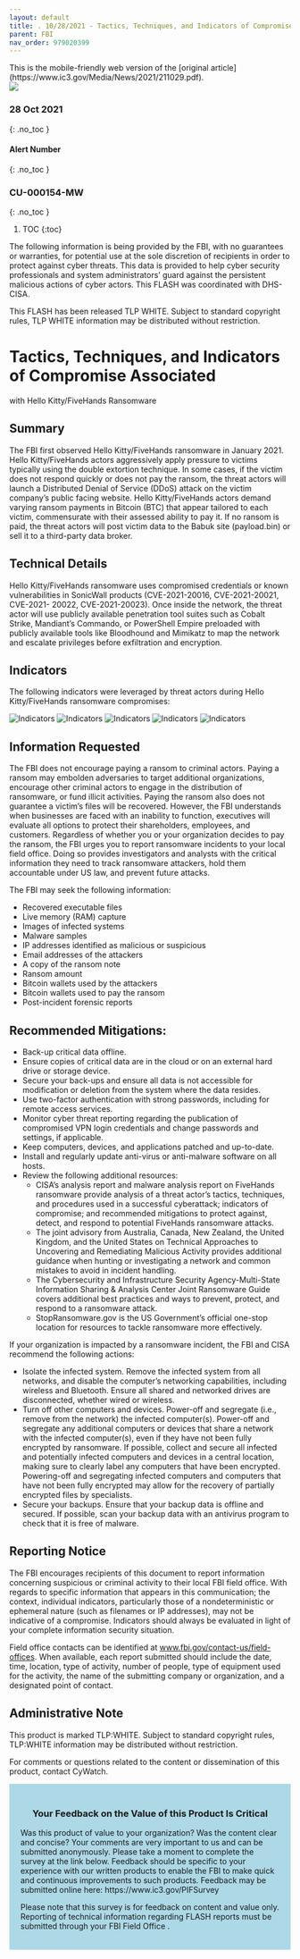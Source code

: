 ```yaml
---
layout: default
title: . 10/28/2021 - Tactics, Techniques, and Indicators of Compromise Associated with Hello Kitty/FiveHands Ransomware   
parent: FBI 
nav_order: 979020399 
---
```

<style>
.dont-break-out {
  /* These are technically the same, but use both */
  overflow-wrap: break-word;
  word-wrap: break-word;

  -ms-word-break: break-all;
  /* This is the dangerous one in WebKit, as it breaks things wherever */
  word-break: break-all;
  /* Instead use this non-standard one: */
  word-break: break-word;
}
</style>

<div class="dont-break-out" markdown="1">
This is the mobile-friendly web version of the [original article](https://www.ic3.gov/Media/News/2021/211029.pdf).

<img src="https://statics.bsafes.com/images/publications/flash-2021-1028-tactics-techniques-and-indicators-of-compromise-associated-with-hello-kitty-fivehands-ransomware.png" style="display:block; margin:0 auto">

### 28 Oct 2021
{: .no_toc }
#### Alert Number
{: .no_toc }
### CU-000154-MW 
{: .no_toc }  

1. TOC
{:toc}

The following information is being provided by the FBI, with no guarantees or warranties, for potential use at the sole discretion of recipients in order to protect against cyber threats. This data is provided to help cyber security professionals and system administrators’ guard against the persistent malicious actions of cyber actors. This FLASH was coordinated with DHS-CISA.

This FLASH has been released TLP WHITE. Subject to standard copyright rules, TLP WHITE information may be distributed without restriction.

# Tactics, Techniques, and Indicators of Compromise Associated
with Hello Kitty/FiveHands Ransomware  

## Summary
The FBI first observed Hello Kitty/FiveHands ransomware in January 2021. Hello Kitty/FiveHands actors aggressively apply pressure to victims typically using the double extortion technique. In some cases, if the victim does not respond quickly or does not pay the ransom, the threat actors will launch a Distributed Denial of Service (DDoS) attack on the victim company’s public facing website. Hello Kitty/FiveHands actors demand varying ransom payments in Bitcoin (BTC) that appear tailored to each victim, commensurate with their assessed ability to pay it. If no ransom is paid, the threat actors will post victim data to the Babuk site (payload.bin) or sell it to a third-party data broker. 

## Technical Details
Hello Kitty/FiveHands ransomware uses compromised credentials or known vulnerabilities in SonicWall products (CVE-2021-20016, CVE-2021-20021, CVE-2021- 20022, CVE-2021-20023). Once inside the network, the threat actor will use publicly available penetration tool suites such as Cobalt Strike, Mandiant’s Commando, or PowerShell Empire preloaded with publicly available tools like Bloodhound and Mimikatz to map the network and escalate privileges before exfiltration and encryption. 

## Indicators
The following indicators were leveraged by threat actors during Hello Kitty/FiveHands
ransomware compromises: 

![Indicators](https://statics.bsafes.com/images/publications/flash-2021-1028-tactics-techniques-and-indicators-of-compromise-associated-with-hello-kitty-fivehands-ransomware-fig-1.png)
![Indicators](https://statics.bsafes.com/images/publications/flash-2021-1028-tactics-techniques-and-indicators-of-compromise-associated-with-hello-kitty-fivehands-ransomware-fig-2.png)
![Indicators](https://statics.bsafes.com/images/publications/flash-2021-1028-tactics-techniques-and-indicators-of-compromise-associated-with-hello-kitty-fivehands-ransomware-fig-3.png)
![Indicators](https://statics.bsafes.com/images/publications/flash-2021-1028-tactics-techniques-and-indicators-of-compromise-associated-with-hello-kitty-fivehands-ransomware-fig-4.png)
![Indicators](https://statics.bsafes.com/images/publications/flash-2021-1028-tactics-techniques-and-indicators-of-compromise-associated-with-hello-kitty-fivehands-ransomware-fig-5.png)

## Information Requested
The FBI does not encourage paying a ransom to criminal actors. Paying a ransom may embolden adversaries to target additional organizations, encourage other criminal actors to engage in the distribution of ransomware, or fund illicit activities. Paying the ransom also does not guarantee a victim’s files will be recovered. However, the FBI understands when businesses are faced with an inability to function, executives will evaluate all options to protect their shareholders, employees, and customers. Regardless of whether you or your organization decides to pay the ransom, the FBI urges you to report ransomware incidents to your local field office. Doing so provides investigators and analysts with the critical information they need to track ransomware attackers, hold them accountable under US law, and prevent future attacks.

The FBI may seek the following information:
- Recovered executable files
- Live memory (RAM) capture
- Images of infected systems
- Malware samples
- IP addresses identified as malicious or suspicious
- Email addresses of the attackers
- A copy of the ransom note
- Ransom amount
- Bitcoin wallets used by the attackers
- Bitcoin wallets used to pay the ransom
- Post-incident forensic reports

## Recommended Mitigations:
- Back-up critical data offline.
- Ensure copies of critical data are in the cloud or on an external hard drive or
storage device.
- Secure your back-ups and ensure all data is not accessible for modification or
deletion from the system where the data resides.
- Use two-factor authentication with strong passwords, including for remote access services.
- Monitor cyber threat reporting regarding the publication of compromised VPN login credentials and change passwords and settings, if applicable.
- Keep computers, devices, and applications patched and up-to-date.
- Install and regularly update anti-virus or anti-malware software on all hosts.
- Review the following additional resources:
    - CISA’s analysis report and malware analysis report on FiveHands ransomware provide analysis of a threat actor’s tactics, techniques, and procedures used in a successful cyberattack; indicators of compromise; and recommended mitigations to protect against, detect, and respond to potential FiveHands ransomware attacks.
    - The joint advisory from Australia, Canada, New Zealand, the United Kingdom, and the United States on Technical Approaches to Uncovering and Remediating Malicious Activity provides additional guidance when hunting or investigating a network and common mistakes to avoid in incident handling.
    - The Cybersecurity and Infrastructure Security Agency-Multi-State Information Sharing & Analysis Center Joint Ransomware Guide covers additional best practices and ways to prevent, protect, and respond to a ransomware attack.
    - StopRansomware.gov is the US Government’s official one-stop location for resources to tackle ransomware more effectively.

If your organization is impacted by a ransomware incident, the FBI and CISA recommend the following actions:

- Isolate the infected system. Remove the infected system from all networks, and disable the computer’s networking capabilities, including wireless and Bluetooth. Ensure all shared and networked drives are disconnected, whether wired or wireless.
- Turn off other computers and devices. Power-off and segregate (i.e., remove from the network) the infected computer(s). Power-off and segregate any additional computers or devices that share a network with the infected computer(s), even if they have not been fully encrypted by ransomware. If possible, collect and secure all infected and potentially infected computers and devices in a central location, making sure to clearly label any computers that have been encrypted. Powering-off and segregating infected computers and computers that have not been fully encrypted may allow for the recovery of partially encrypted files by specialists.
- Secure your backups. Ensure that your backup data is offline and secured. If possible, scan your backup data with an antivirus program to check that it is free of malware.

## Reporting Notice
The FBI encourages recipients of this document to report information concerning suspicious or criminal activity to their local FBI field office. With regards to specific information that appears in this communication; the context, individual indicators, particularly those of a nondeterministic or ephemeral nature (such as filenames or IP addresses), may not be indicative of a compromise. Indicators should always be evaluated in light of your complete information security situation.  

Field office contacts can be identified at www.fbi.gov/contact-us/field-offices. When available, each report submitted should include the date, time, location, type of activity, number of people, type of equipment used for the activity, the name of the submitting company or organization, and a designated point of contact.

## Administrative Note
This product is marked TLP:WHITE. Subject to standard copyright rules, TLP:WHITE information may be distributed without restriction.

For comments or questions related to the content or dissemination of this product, contact CyWatch.

<div style="background-color:lightblue; padding:20px" markdown="1">
<h3 style="text-align:center">Your Feedback on the Value of this Product Is Critical</h3>
Was this product of value to your organization? Was the content clear and concise? Your comments are very important to us and can be submitted anonymously. Please take a moment to complete the survey at the link below. Feedback should be specific to your experience with our written products to enable the FBI to make quick and continuous improvements to such products. Feedback may be submitted online here: https://www.ic3.gov/PIFSurvey

Please note that this survey is for feedback on content and value only. Reporting of technical information regarding FLASH reports must be submitted through your FBI Field Office .
</div>
</div>
